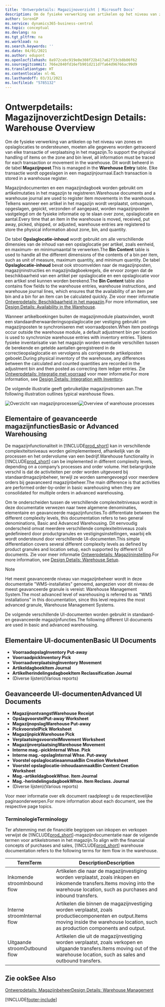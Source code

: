 ```yaml
---
title: 'Ontwerpdetails: Magazijnoverzicht | Microsoft Docs'
description: Om de fysieke verwerking van artikelen op het niveau van zones en opslaglocaties te ondersteunen, moeten alle gegevens worden getraceerd van elke transactie of verplaatsing in het magazijn. Dit wordt beheerd in de tabel **Magazijnpost**. Elke transactie wordt opgeslagen in een magazijnjournaal.
author: SorenGP
ms.service: dynamics365-business-central
ms.topic: conceptual
ms.devlang: na
ms.tgt_pltfrm: na
ms.workload: na
ms.search.keywords: ''
ms.date: 04/01/2021
ms.author: edupont
ms.openlocfilehash: 8a972cebc919e0e308f22b417a62f33cb8b06f62
ms.sourcegitcommit: 766e2840fd16efb901d211d7fa64d96766ac99d9
ms.translationtype: HT
ms.contentlocale: nl-NL
ms.lasthandoff: 03/31/2021
ms.locfileid: "5785132"
---
```

# <a name="design-details-warehouse-overview"></a><span data-ttu-id="38b1e-105">Ontwerpdetails: Magazijnoverzicht</span><span class="sxs-lookup"><span data-stu-id="38b1e-105">Design Details: Warehouse Overview</span></span>
<span data-ttu-id="38b1e-106">Om de fysieke verwerking van artikelen op het niveau van zones en opslaglocaties te ondersteunen, moeten alle gegevens worden getraceerd van elke transactie of verplaatsing in het magazijn.</span><span class="sxs-lookup"><span data-stu-id="38b1e-106">To support the physical handling of items on the zone and bin level, all information must be traced for each transaction or movement in the warehouse.</span></span> <span data-ttu-id="38b1e-107">Dit wordt beheerd in de tabel **Magazijnpost**.</span><span class="sxs-lookup"><span data-stu-id="38b1e-107">This is managed in the **Warehouse Entry** table.</span></span> <span data-ttu-id="38b1e-108">Elke transactie wordt opgeslagen in een magazijnjournaal.</span><span class="sxs-lookup"><span data-stu-id="38b1e-108">Each transaction is stored in a warehouse register.</span></span>  

<span data-ttu-id="38b1e-109">Magazijndocumenten en een magazijndagboek worden gebruikt om artikelmutaties in het magazijn te registreren.</span><span class="sxs-lookup"><span data-stu-id="38b1e-109">Warehouse documents and a warehouse journal are used to register item movements in the warehouse.</span></span> <span data-ttu-id="38b1e-110">Telkens wanneer een artikel in het magazijn wordt verplaatst, ontvangen, opgeslagen, gepickt, verzonden of aangepast, worden magazijnposten vastgelegd om de fysieke informatie op te slaan over zone, opslaglocatie en aantal.</span><span class="sxs-lookup"><span data-stu-id="38b1e-110">Every time that an item in the warehouse is moved, received, put away, picked, shipped, or adjusted, warehouse entries are registered to store the physical information about zone, bin, and quantity.</span></span>

<span data-ttu-id="38b1e-111">De tabel **Opslaglocatie-inhoud** wordt gebruikt om alle verschillende dimensies van de inhoud van een opslaglocatie per artikel, zoals eenheid, en maximum- en minimumaantal te verwerken.</span><span class="sxs-lookup"><span data-stu-id="38b1e-111">The **Bin Content** table is used to handle all the different dimensions of the contents of a bin per item, such as unit of measure, maximum quantity, and minimum quantity.</span></span> <span data-ttu-id="38b1e-112">De tabel **Opslaglocatie-inhoud** bevat ook stroomvelden naar de magazijnposten, magazijninstructies en magazijndagboekregels, die ervoor zorgen dat de beschikbaarheid van een artikel per opslaglocatie en een opslaglocatie voor een artikel snel kunnen worden berekend.</span><span class="sxs-lookup"><span data-stu-id="38b1e-112">The **Bin Content** table also contains flow fields to the warehouse entries, warehouse instructions, and warehouse journal lines, which ensures that the availability of an item per bin and a bin for an item can be calculated quickly.</span></span> <span data-ttu-id="38b1e-113">Zie voor meer informatie [Ontwerpdetails: Beschikbaarheid in het magazijn](design-details-availability-in-the-warehouse.md).</span><span class="sxs-lookup"><span data-stu-id="38b1e-113">For more information, see [Design Details: Availability in the Warehouse](design-details-availability-in-the-warehouse.md).</span></span>  

<span data-ttu-id="38b1e-114">Wanneer artikelboekingen buiten de magazijnmodule plaatsvinden, wordt een standaardherwaarderingsopslaglocatie per vestiging gebruikt om magazijnposten te synchroniseren met voorraadposten.</span><span class="sxs-lookup"><span data-stu-id="38b1e-114">When item postings occur outside the warehouse module, a default adjustment bin per location is used to synchronize warehouse entries with inventory entries.</span></span> <span data-ttu-id="38b1e-115">Tijdens fysieke inventarisatie van het magazijn worden eventuele verschillen tussen de berekende en getelde aantallen geregistreerd in de correctieopslaglocatie en vervolgens als corrigerende artikelposten geboekt.</span><span class="sxs-lookup"><span data-stu-id="38b1e-115">During physical inventory of the warehouse, any differences between the calculated and counted quantities are recorded in the adjustment bin and then posted as correcting item ledger entries.</span></span> <span data-ttu-id="38b1e-116">Zie [Ontwerpdetails: Integratie met voorraad](design-details-integration-with-inventory.md) voor meer informatie.</span><span class="sxs-lookup"><span data-stu-id="38b1e-116">For more information, see [Design Details: Integration with Inventory](design-details-integration-with-inventory.md).</span></span>  

<span data-ttu-id="38b1e-117">De volgende illustratie geeft gebruikelijke magazijnstromen aan.</span><span class="sxs-lookup"><span data-stu-id="38b1e-117">The following illustration outlines typical warehouse flows.</span></span>  

<span data-ttu-id="38b1e-118">![Overzicht van magazijnprocessen](media/design_details_warehouse_management_overview.png "Overzicht van magazijnprocessen")</span><span class="sxs-lookup"><span data-stu-id="38b1e-118">![Overview of warehouse processes](media/design_details_warehouse_management_overview.png "Overview of warehouse processes")</span></span>  

## <a name="basic-or-advanced-warehousing"></a><span data-ttu-id="38b1e-119">Elementaire of geavanceerde magazijnfuncties</span><span class="sxs-lookup"><span data-stu-id="38b1e-119">Basic or Advanced Warehousing</span></span>  
<span data-ttu-id="38b1e-120">De magazijnfunctionaliteit in [!INCLUDE[prod_short](includes/prod_short.md)] kan in verschillende complexiteitsniveaus worden geïmplementeerd, afhankelijk van de processen en het ordervolume van een bedrijf.</span><span class="sxs-lookup"><span data-stu-id="38b1e-120">Warehouse functionality in [!INCLUDE[prod_short](includes/prod_short.md)] can be implemented in different complexity levels, depending on a company’s processes and order volume.</span></span> <span data-ttu-id="38b1e-121">Het belangrijkste verschil is dat de activiteiten per order worden uitgevoerd bij standaardmagazijnbeheer, terwijl ze worden samengevoegd voor meerdere orders bij geavanceerd magazijnbeheer.</span><span class="sxs-lookup"><span data-stu-id="38b1e-121">The main difference is that activities are performed order-by-order in basic warehousing when they are consolidated for multiple orders in advanced warehousing.</span></span>  

 <span data-ttu-id="38b1e-122">Om te onderscheiden tussen de verschillende complexiteitniveaus wordt in deze documentatie verwezen naar twee algemene denominaties, elementaire en geavanceerde magazijnfuncties.</span><span class="sxs-lookup"><span data-stu-id="38b1e-122">To differentiate between the different complexity levels, this documentation refers to two general denominations, Basic and Advanced Warehousing.</span></span> <span data-ttu-id="38b1e-123">Dit eenvoudig onderscheid omvat meerdere verschillende complexiteitniveaus zoals gedefinieerd door productgranules en vestigingsinstellingen, waarbij elk wordt ondersteund door verschillende UI-documenten.</span><span class="sxs-lookup"><span data-stu-id="38b1e-123">This simple differentiation covers several different complexity levels as defined by product granules and location setup, each supported by different UI documents.</span></span> <span data-ttu-id="38b1e-124">Zie voor meer informatie [Ontwerpdetails: Magazijninstelling](design-details-warehouse-setup.md).</span><span class="sxs-lookup"><span data-stu-id="38b1e-124">For more information, see [Design Details: Warehouse Setup](design-details-warehouse-setup.md).</span></span>  

> [!NOTE]  
>  <span data-ttu-id="38b1e-125">Het meest geavanceerde niveau van magazijnbeheer wordt in deze documentatie "WMS-installaties" genoemd, aangezien voor dit niveau de meest geavanceerde granule is vereist: Warehouse Management System.</span><span class="sxs-lookup"><span data-stu-id="38b1e-125">The most advanced level of warehousing is referred to as “WMS installations” in this documentation, since this level requires the most advanced granule, Warehouse Management Systems.</span></span>  

 <span data-ttu-id="38b1e-126">De volgende verschillende UI-documenten worden gebruikt in standaard- en geavanceerde magazijnfuncties.</span><span class="sxs-lookup"><span data-stu-id="38b1e-126">The following different UI documents are used in basic and advanced warehousing.</span></span>  

## <a name="basic-ui-documents"></a><span data-ttu-id="38b1e-127">Elementaire UI-documenten</span><span class="sxs-lookup"><span data-stu-id="38b1e-127">Basic UI Documents</span></span>  

-   <span data-ttu-id="38b1e-128">**Voorraadopslag**</span><span class="sxs-lookup"><span data-stu-id="38b1e-128">**Inventory Put-away**</span></span>  
-   <span data-ttu-id="38b1e-129">**Voorraadpick**</span><span class="sxs-lookup"><span data-stu-id="38b1e-129">**Inventory Pick**</span></span>  
-   <span data-ttu-id="38b1e-130">**Voorraadverplaatsing**</span><span class="sxs-lookup"><span data-stu-id="38b1e-130">**Inventory Movement**</span></span>  
-   <span data-ttu-id="38b1e-131">**Artikeldagboek**</span><span class="sxs-lookup"><span data-stu-id="38b1e-131">**Item Journal**</span></span>  
-   <span data-ttu-id="38b1e-132">**Artikelherindelingsdagboek**</span><span class="sxs-lookup"><span data-stu-id="38b1e-132">**Item Reclassification Journal**</span></span>  
-   <span data-ttu-id="38b1e-133">(Diverse lijsten)</span><span class="sxs-lookup"><span data-stu-id="38b1e-133">(Various reports)</span></span>  

## <a name="advanced-ui-documents"></a><span data-ttu-id="38b1e-134">Geavanceerde UI-documenten</span><span class="sxs-lookup"><span data-stu-id="38b1e-134">Advanced UI Documents</span></span>  

-   <span data-ttu-id="38b1e-135">**Magazijnontvangst**</span><span class="sxs-lookup"><span data-stu-id="38b1e-135">**Warehouse Receipt**</span></span>  
-   <span data-ttu-id="38b1e-136">**Opslagvoorstel**</span><span class="sxs-lookup"><span data-stu-id="38b1e-136">**Put-away Worksheet**</span></span>  
-   <span data-ttu-id="38b1e-137">**Magazijnopslag**</span><span class="sxs-lookup"><span data-stu-id="38b1e-137">**Warehouse Put-away**</span></span>  
-   <span data-ttu-id="38b1e-138">**Pickvoorstel**</span><span class="sxs-lookup"><span data-stu-id="38b1e-138">**Pick Worksheet**</span></span>  
-   <span data-ttu-id="38b1e-139">**Magazijnpick**</span><span class="sxs-lookup"><span data-stu-id="38b1e-139">**Warehouse Pick**</span></span>  
-   <span data-ttu-id="38b1e-140">**Verplaatsingsvoorstel**</span><span class="sxs-lookup"><span data-stu-id="38b1e-140">**Movement Worksheet**</span></span>  
-   <span data-ttu-id="38b1e-141">**Magazijnverplaatsing**</span><span class="sxs-lookup"><span data-stu-id="38b1e-141">**Warehouse Movement**</span></span>  
-   <span data-ttu-id="38b1e-142">**Interne mag.-pick**</span><span class="sxs-lookup"><span data-stu-id="38b1e-142">**Internal Whse. Pick**</span></span>  
-   <span data-ttu-id="38b1e-143">**Interne mag.-opslag**</span><span class="sxs-lookup"><span data-stu-id="38b1e-143">**Internal Whse. Put-away**</span></span>  
-   <span data-ttu-id="38b1e-144">**Voorstel opslaglocatieaanmaak**</span><span class="sxs-lookup"><span data-stu-id="38b1e-144">**Bin Creation Worksheet**</span></span>  
-   <span data-ttu-id="38b1e-145">**Voorstel opslaglocatie-inhoudaanmaak**</span><span class="sxs-lookup"><span data-stu-id="38b1e-145">**Bin Content Creation Worksheet**</span></span>  
-   <span data-ttu-id="38b1e-146">**Mag.-artikeldagboek**</span><span class="sxs-lookup"><span data-stu-id="38b1e-146">**Whse. Item Journal**</span></span>  
-   <span data-ttu-id="38b1e-147">**Mag.-herindelingsdagboek**</span><span class="sxs-lookup"><span data-stu-id="38b1e-147">**Whse. Item Reclass. Journal**</span></span>  
-   <span data-ttu-id="38b1e-148">(Diverse lijsten)</span><span class="sxs-lookup"><span data-stu-id="38b1e-148">(Various reports)</span></span>  

<span data-ttu-id="38b1e-149">Voor meer informatie over elk document raadpleegt u de respectievelijke paginaonderwerpen.</span><span class="sxs-lookup"><span data-stu-id="38b1e-149">For more information about each document, see the respective page topics.</span></span>  

### <a name="terminology"></a><span data-ttu-id="38b1e-150">Terminologie</span><span class="sxs-lookup"><span data-stu-id="38b1e-150">Terminology</span></span>  
<span data-ttu-id="38b1e-151">Ter afstemming met de financiële begrippen van inkopen en verkopen verwijst de [!INCLUDE[prod_short](includes/prod_short.md)]-magazijndocumentatie naar de volgende termen voor artikelstromen in het magazijn.</span><span class="sxs-lookup"><span data-stu-id="38b1e-151">To align with the financial concepts of purchases and sales, [!INCLUDE[prod_short](includes/prod_short.md)] warehouse documentation refers to the following terms for item flow in the warehouse.</span></span>  

|<span data-ttu-id="38b1e-152">Term</span><span class="sxs-lookup"><span data-stu-id="38b1e-152">Term</span></span>|<span data-ttu-id="38b1e-153">Description</span><span class="sxs-lookup"><span data-stu-id="38b1e-153">Description</span></span>|  
|----------|---------------------------------------|  
|<span data-ttu-id="38b1e-154">Inkomende stroom</span><span class="sxs-lookup"><span data-stu-id="38b1e-154">Inbound flow</span></span>|<span data-ttu-id="38b1e-155">Artikelen die naar de magazijnvestiging worden verplaatst, zoals inkopen en inkomende transfers.</span><span class="sxs-lookup"><span data-stu-id="38b1e-155">Items moving into the warehouse location, such as purchases and inbound transfers.</span></span>|  
|<span data-ttu-id="38b1e-156">Interne stroom</span><span class="sxs-lookup"><span data-stu-id="38b1e-156">Internal flow</span></span>|<span data-ttu-id="38b1e-157">Artikelen die binnen de magazijnvestiging worden verplaatst, zoals productiecomponenten en output.</span><span class="sxs-lookup"><span data-stu-id="38b1e-157">Items moving inside the warehouse location, such as production components and output.</span></span>|  
|<span data-ttu-id="38b1e-158">Uitgaande stroom</span><span class="sxs-lookup"><span data-stu-id="38b1e-158">Outbound flow</span></span>|<span data-ttu-id="38b1e-159">Artikelen die uit de magazijnvestiging worden verplaatst, zoals verkopen en uitgaande transfers.</span><span class="sxs-lookup"><span data-stu-id="38b1e-159">Items moving out of the warehouse location, such as sales and outbound transfers.</span></span>|  

## <a name="see-also"></a><span data-ttu-id="38b1e-160">Zie ook</span><span class="sxs-lookup"><span data-stu-id="38b1e-160">See Also</span></span>  
 [<span data-ttu-id="38b1e-161">Ontwerpdetails: Magazijnbeheer</span><span class="sxs-lookup"><span data-stu-id="38b1e-161">Design Details: Warehouse Management</span></span>](design-details-warehouse-management.md)


[!INCLUDE[footer-include](includes/footer-banner.md)]